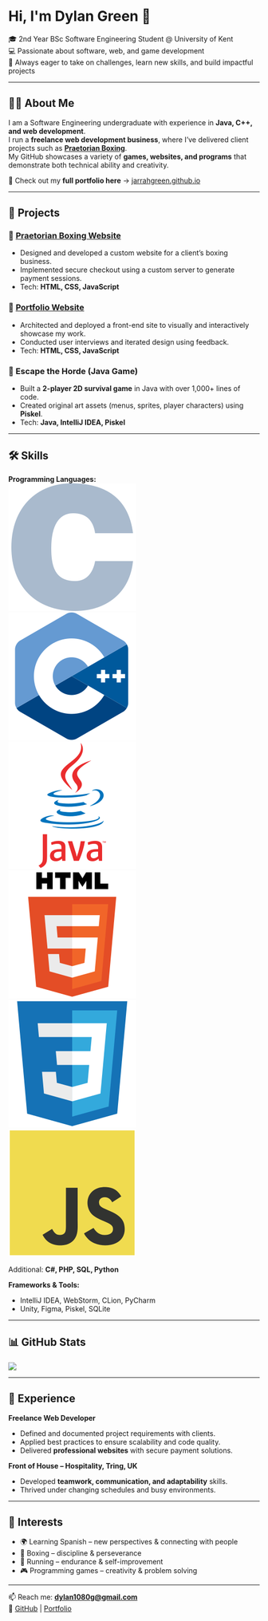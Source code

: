 # Hi, I'm Dylan Green 👋  

🎓 2nd Year BSc Software Engineering Student @ University of Kent  
💻 Passionate about software, web, and game development  
🚀 Always eager to take on challenges, learn new skills, and build impactful projects  

---

## 🧑‍💻 About Me  
I am a Software Engineering undergraduate with experience in **Java, C++, and web development**.  
I run a **freelance web development business**, where I’ve delivered client projects such as **[Praetorian Boxing](https://praetorian-boxing.com/)**.  
My GitHub showcases a variety of **games, websites, and programs** that demonstrate both technical ability and creativity.  

📂 Check out my **full portfolio here** → [jarrahgreen.github.io](https://jarrahgreen.github.io/)  

---

## 🚀 Projects  

### 🔹 [Praetorian Boxing Website](https://praetorian-boxing.com/)  
- Designed and developed a custom website for a client’s boxing business.  
- Implemented secure checkout using a custom server to generate payment sessions.  
- Tech: **HTML, CSS, JavaScript**  

### 🔹 [Portfolio Website](https://jarrahgreen.github.io/)  
- Architected and deployed a front-end site to visually and interactively showcase my work.  
- Conducted user interviews and iterated design using feedback.  
- Tech: **HTML, CSS, JavaScript**  

### 🔹 Escape the Horde (Java Game)  
- Built a **2-player 2D survival game** in Java with over 1,000+ lines of code.  
- Created original art assets (menus, sprites, player characters) using **Piskel**.  
- Tech: **Java, IntelliJ IDEA, Piskel**  

---

## 🛠️ Skills  

**Programming Languages:**  
![C](https://github.com/devicons/devicon/blob/master/icons/c/c-original.svg)  
![C++](https://github.com/devicons/devicon/blob/master/icons/cplusplus/cplusplus-original.svg)  
![Java](https://github.com/devicons/devicon/blob/master/icons/java/java-original-wordmark.svg)  
![HTML](https://github.com/devicons/devicon/blob/master/icons/html5/html5-original-wordmark.svg)  
![CSS](https://github.com/devicons/devicon/blob/master/icons/css3/css3-original.svg)  
![JavaScript](https://github.com/devicons/devicon/blob/master/icons/javascript/javascript-original.svg)  

Additional: **C#, PHP, SQL, Python**  

**Frameworks & Tools:**  
- IntelliJ IDEA, WebStorm, CLion, PyCharm  
- Unity, Figma, Piskel, SQLite  

---

## 📊 GitHub Stats  

<a href="https://github.com/JarrahGreen">
  <img height=200 align="center" src="https://github-readme-stats.vercel.app/api/top-langs/?username=JarrahGreen&hide=Makefile,CMake&layout=compact&langs_count=8" />
</a>  

---

## 💼 Experience  

**Freelance Web Developer**  
- Defined and documented project requirements with clients.  
- Applied best practices to ensure scalability and code quality.  
- Delivered **professional websites** with secure payment solutions.  

**Front of House – Hospitality, Tring, UK**  
- Developed **teamwork, communication, and adaptability** skills.  
- Thrived under changing schedules and busy environments.  

---

## 🌱 Interests  
- 🌍 Learning Spanish – new perspectives & connecting with people  
- 🥊 Boxing – discipline & perseverance  
- 🏃 Running – endurance & self-improvement  
- 🎮 Programming games – creativity & problem solving  

---

📫 Reach me: **dylan1080g@gmail.com**  
🔗 [GitHub](https://github.com/JarrahGreen) | [Portfolio](https://jarrahgreen.github.io/)  
